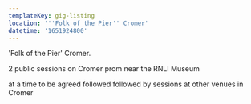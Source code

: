 ```yaml
---
templateKey: gig-listing
location: '''Folk of the Pier'' Cromer'
datetime: '1651924800'
---
```

'Folk of the Pier' Cromer. 

2 public sessions on Cromer prom near the RNLI Museum

at a time to be agreed followed followed by sessions at other venues in Cromer